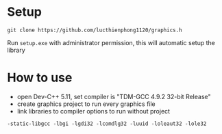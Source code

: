 # Setup

```
git clone https://github.com/lucthienphong1120/graphics.h
```

Run `setup.exe` with administrator permission, this will automatic setup the library

# How to use

+ open Dev-C++ 5.11, set compiler is "TDM-GCC 4.9.2 32-bit Release"
+ create graphics project to run every graphics file
+ link libraries to compiler options to run without project

```
-static-libgcc -lbgi -lgdi32 -lcomdlg32 -luuid -loleaut32 -lole32
```
